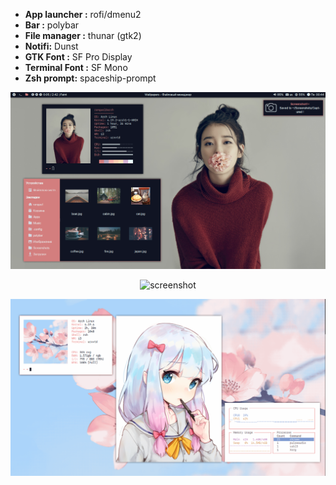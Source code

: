 
- **App launcher :** rofi/dmenu2
- **Bar :** polybar
- **File manager :** thunar (gtk2)
- **Notifi:** Dunst
- **GTK Font :** SF Pro Display
- **Terminal Font :** SF Mono
- **Zsh prompt:** spaceship-prompt

<p align="center">
  <img src="https://github.com/Eredarion/dotfiles/raw/master/.screenshot/2018-11-19_00:44:06.png" alt="screenshot">
</p>

<p align="center">
  <img src="https://github.com/Eredarion/dotfiles/raw/master/.screenshot/2018-10-30_07:52:40" alt="screenshot">
</p>

<p align="center">
  <img src="https://github.com/Eredarion/dotfiles/raw/master/.screenshot/2018-11-27_02:11:27.png" alt="screenshot">
</p>